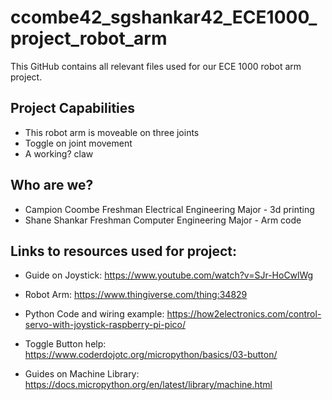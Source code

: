 # ccombe42_sgshankar42_ECE1000_project_robot_arm
This GitHub contains all relevant files used for our ECE 1000 robot arm project.

## Project Capabilities

* This robot arm is moveable on three joints
* Toggle on joint movement
* A working? claw

## Who are we?

* Campion Coombe Freshman Electrical Engineering Major - 3d printing
* Shane Shankar Freshman Computer Engineering Major - Arm code

## Links to resources used for project:

* Guide on Joystick: https://www.youtube.com/watch?v=SJr-HoCwlWg

* Robot Arm: https://www.thingiverse.com/thing:34829

* Python Code and wiring example: https://how2electronics.com/control-servo-with-joystick-raspberry-pi-pico/

* Toggle Button help: https://www.coderdojotc.org/micropython/basics/03-button/

* Guides on Machine Library: https://docs.micropython.org/en/latest/library/machine.html
